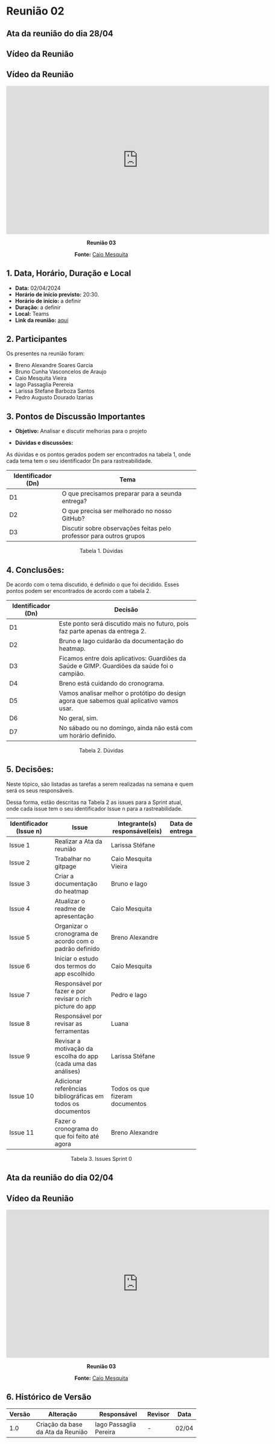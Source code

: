 # Reunião 02

## Ata da reunião do dia 28/04

## Vídeo da Reunião

## Vídeo da Reunião

<center>

<iframe width="697" height="392" src="https://www.youtube.com/embed/uzfsqMq4BIg?list=PL8iuGQf0VOAG6vZcaa15KTLHQfrdyMldr" title="Reunião 02 Requisitos g02" frameborder="0" allow="accelerometer; autoplay; clipboard-write; encrypted-media; gyroscope; picture-in-picture; web-share" referrerpolicy="strict-origin-when-cross-origin" allowfullscreen></iframe>

**Reunião 03**

**Fonte:** [Caio Mesquita](https://github.com/Caiomesvie)
</center>

## 1. Data, Horário, Duração e Local

- **Data:** 02/04/2024
- **Horário de início previsto:** 20:30.
- **Horário de início:**  a definir
- **Duração:** a definir
- **Local:** Teams 
- **Link da reunião:** [aqui](https://youtu.be/uzfsqMq4BIg?list=PL8iuGQf0VOAG6vZcaa15KTLHQfrdyMldr)

## 2. Participantes

Os presentes na reunião foram:

- Breno Alexandre Soares Garcia
- Bruno Cunha Vasconcelos de Araujo
- Caio Mesquita Vieira
- Iago Passaglia Perereia
- Larissa Stefane Barboza Santos
- Pedro Augusto Dourado Izarias

## 3. Pontos de Discussão Importantes

- **Objetivo:** Analisar e discutir melhorias para o projeto

- **Dúvidas e discussões:**

As dúvidas e os pontos gerados podem ser encontrados na tabela 1, onde cada tema tem o seu identificador Dn para rastreabilidade.

| Identificador (Dn) | Tema |
| - | - |
| D1 | O que precisamos preparar para a seunda entrega? | 
| D2 | O que precisa ser melhorado no nosso GitHub?|
| D3 | Discutir sobre observações feitas pelo professor para outros grupos |


<p align="center"> Tabela 1. Dúvidas </p>

## 4. Conclusões: 

De acordo com o tema discutido, é definido o que foi decidido. Esses pontos podem ser encontrados de acordo com a tabela 2.

| Identificador (Dn) | Decisão |
| - | - |
| D1 | Este ponto será discutido mais no futuro, pois faz parte apenas da entrega 2.| 
| D2 | Bruno e Iago cuidarão da documentação do heatmap. |
| D3 | Ficamos entre dois aplicativos: Guardiões da Saúde e GIMP. Guardiões da saúde foi o campião. |
| D4 | Breno está cuidando do cronograma.|
| D5 | Vamos analisar melhor o protótipo do design agora que sabemos qual aplicativo vamos usar. |
| D6 | No geral, sim. |
| D7 | No sábado ou no domingo, ainda não está com um horário definido.|

<p align="center"> Tabela 2. Dúvidas </p>

## 5. Decisões:

Neste tópico, são listadas as tarefas a serem realizadas na semana e quem será os seus responsáveis.

Dessa forma, estão descritas na Tabela 2 as issues para a Sprint atual, onde cada issue tem o seu identificador Issue n para a rastreabilidade.

| Identificador (Issue n) | Issue | Integrante(s) responsável(eis) | Data de entrega |
| - | - | - | - |
| Issue 1 | Realizar a Ata da reunião  | Larissa Stéfane |   |
| Issue 2 | Trabalhar no gitpage | Caio Mesquita Vieira |  |
| Issue 3 | Criar a documentação do heatmap |  Bruno e Iago | |
| Issue 4 | Atualizar o readme de apresentação | Caio Mesquita | |
| Issue 5 | Organizar o cronograma de acordo com o padrão definido | Breno Alexandre | |
| Issue 6 | Iniciar o estudo dos termos do app escolhido| Caio Mesquita | |
| Issue 7 | Responsável por fazer e por revisar o rich picture do app | Pedro e Iago | |
| Issue 8 | Responsável por revisar as ferramentas | Luana | |
| Issue 9 | Revisar a motivação da escolha do app (cada uma das análises) | Larissa Stéfane | |
| Issue 10 | Adicionar referências bibliográficas em todos os documentos | Todos os que fizeram documentos | |
| Issue 11 | Fazer o cronograma do que foi feito até agora| Breno Alexandre | |


<p align="center"> Tabela 3. Issues Sprint 0 </p>


## Ata da reunião do dia 02/04

## Vídeo da Reunião

<center>

<iframe width="697" height="392" src="https://www.youtube.com/embed/uzfsqMq4BIg?list=PL8iuGQf0VOAG6vZcaa15KTLHQfrdyMldr" title="Reunião 02 Requisitos g02" frameborder="0" allow="accelerometer; autoplay; clipboard-write; encrypted-media; gyroscope; picture-in-picture; web-share" referrerpolicy="strict-origin-when-cross-origin" allowfullscreen></iframe>

**Reunião 03**

**Fonte:** [Caio Mesquita](https://github.com/Caiomesvie)
</center>


## 6. Histórico de Versão

| Versão | Alteração | Responsável | Revisor | Data |
| - | - | - | - | - |
| 1.0 | Criação da base da Ata da Reunião | Iago Passaglia Pereira | - | 02/04 |
